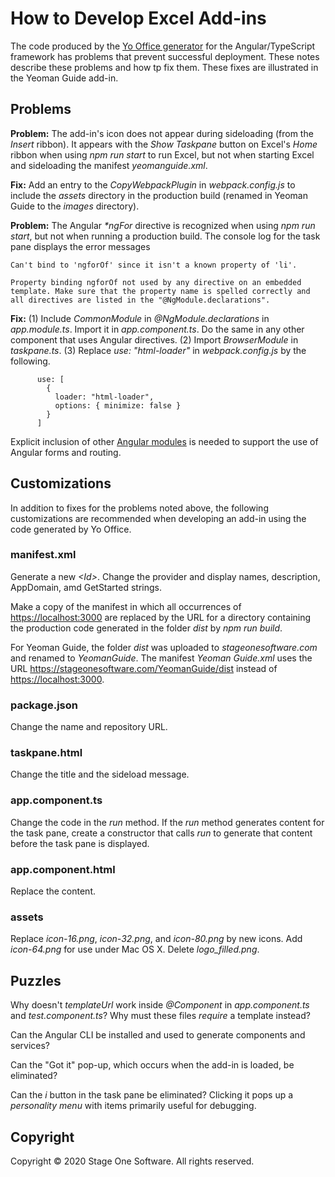 # How to Develop Excel Add-ins

The code produced by the [Yo Office generator](https://github.com/OfficeDev/generator-office) for the Angular/TypeScript framework has problems that prevent successful deployment.  These notes describe these problems and how tp fix them.  These fixes are illustrated in the Yeoman Guide add-in.

## Problems

**Problem:** The add-in's icon does not appear during sideloading (from the _Insert_ ribbon).  It appears with the _Show Taskpane_ button on Excel's _Home_ ribbon when using _npm run start_ to run Excel, but not when starting Excel and sideloading the manifest _yeomanguide.xml_.

**Fix:** Add an entry to the _CopyWebpackPlugin_ in _webpack.config.js_ to include the _assets_ directory in the production build (renamed in Yeoman Guide to the _images_ directory).

**Problem:** The Angular _*ngFor_ directive is recognized when using _npm run start_, but not when running a production build.  The console log for the task pane displays the error messages

    Can't bind to 'ngforOf' since it isn't a known property of 'li'.

    Property binding ngforOf not used by any directive on an embedded template. Make sure that the property name is spelled correctly and all directives are listed in the "@NgModule.declarations".

**Fix:** (1) Include _CommonModule_ in _@NgModule.declarations_ in _app.module.ts_.  Import it in _app.component.ts_.  Do the same in any other component that uses Angular directives.  (2) Import _BrowserModule_ in _taskpane.ts_.  (3) Replace _use: "html-loader"_ in _webpack.config.js_ by the following.

          use: [
            {
              loader: "html-loader",
              options: { minimize: false }
            }
          ]
  
Explicit inclusion of other [Angular modules](https://angular.io/guide/frequent-ngmodules) is needed to support the use of Angular forms and routing.

## Customizations

In addition to fixes for the problems noted above, the following customizations are recommended when developing an add-in using the code generated by Yo Office.

### manifest.xml

Generate a new _&lt;Id&gt;_.  Change the provider and display names, description, AppDomain, amd GetStarted strings.

Make a copy of the manifest in which all occurrences of <https://localhost:3000> are replaced by the URL for a directory containing the production code generated in the folder _dist_ by _npm run build_.

For Yeoman Guide, the folder _dist_ was uploaded to _stageonesoftware.com_ and renamed to _YeomanGuide_.  The manifest _Yeoman Guide.xml_ uses the URL <https://stageonesoftware.com/YeomanGuide/dist> instead of <https://localhost:3000>.

### package.json

Change the name and repository URL.

### taskpane.html

Change the title and the sideload message.

### app.component.ts

Change the code in the _run_ method.  If the _run_ method generates content for the task pane, create a constructor that calls _run_ to generate that content before the task pane is displayed.

### app.component.html

Replace the content.  

### assets

Replace _icon-16.png_, _icon-32.png_, and _icon-80.png_ by new icons.  Add _icon-64.png_ for use under Mac OS X.  Delete _logo_filled.png_.

## Puzzles

Why doesn't _templateUrl_ work inside _@Component_ in _app.component.ts_ and _test.component.ts_?  Why must these files _require_ a template instead?

Can the Angular CLI be installed and used to generate components and services?

Can the "Got it" pop-up, which occurs when the add-in is loaded, be eliminated?

Can the _i_ button in the task pane be eliminated?  Clicking it pops up a _personality menu_ with items primarily useful for debugging.

## Copyright

Copyright &copy; 2020 Stage One Software. All rights reserved.
